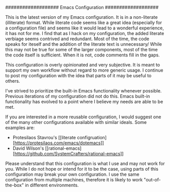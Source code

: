 ###################
Emacs Configuration
###################

This is the latest version of my Emacs configuration. It is in a non-literate (illiterate) format. While literate code seems like a great idea (especially for a configuration file) and seems like it would lead to a wonderful experience, it has not for me. I find that as I hack on my configuration, the added literate verbiage seems contrived and redundant. Most of the time, the code speaks for iteself and the addition of the literate text is unnecessary/ While this may not be true for some of the larger components, most of the time the code itself is sufficient. When it is not, code comments fill in the gaps.

This configuration is overly opinionated and very subjective. It is meant to support my own workflow without regard to more generic usage. I continue to post my configuration with the idea that parts of it may be useful to others.

I've strived to prioritize the built-in Emacs functionality whenever possible. Previous iterations of my configuration did not do this. Emacs built-in functionality has evolved to a point where I believe my needs are able to be met.

If you are interested in a more reusable configuration, I would suggest one of the many other configurations available with similar ideals. Some examples are:

- Protesilaos Stavrou's [[literate configruation][https://protesilaos.com/emacs/dotemacs]]
- David Wilson's [[rational-emacs][https://github.com/SystemCrafters/rational-emacs]]

Please understand that this configuration is what I use and may not work for you. While I do not hope or intend for it to be the case, using parts of this configuration may break your own configuration. I use the same configuration from multiple machines, therefore it is likely to work "out-of-the-box" in different environments.
